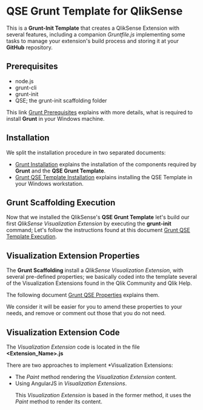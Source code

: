 # QSE Grunt Template for QlikSense

This is a **Grunt-Init Template** that creates a QlikSense Extension with several features, including a companion *Gruntfile.js* implementing some tasks to manage your extension's build process and storing it at your **GitHub** repository.

## Prerequisites

* node.js
* grunt-cli
* grunt-init
* QSE; the grunt-init scaffolding folder

This link [Grunt Prerequisites](docs/Grunt-Prerequisites.md) explains with more details, what is required to install **Grunt** in your Windows machine.

## Installation

We split the installation procedure in two separated documents:

* [Grunt Installation](docs/Grunt-Installation.md) explains the installation of the components required by **Grunt** and the **QSE Grunt Template**.
* [Grunt QSE Template Installation](docs/Grunt-QSE-Template-Installation.md) explains installing the QSE Template in your Windows workstation.

## Grunt Scaffolding Execution

Now that we installed the QlikSense's <b>QSE Grunt Template</b> let's build our first  <i>QlikSense Visualization Extension</i> by executing the <b>grunt-init</b> command; Let's follow the instructions found at this document [Grunt QSE Template Execution](docs/Grunt-QSE-Template-Execution.md).

## Visualization Extension Properties

The **Grunt Scaffolding** install a *QlikSense Visualization Extension*, with several pre-defined properties; we basically coded into the template several of the Visualization Extensions found in the Qlik Community and Qlik Help.
  
The following document [Grunt QSE Properties](docs/Grunt-QSE-Properties.md) explains them.

We consider it will be easier for you to amend these properties to your needs, and remove or comment out those that you do not need.

## Visualization Extension Code

The *Visualization Extension* code is located in the file **&lt;Extension_Name>.js**

There are two approaches to implement *Visualization Extensions:
<ul>
<li> The <i>Paint</i> method rendering the <i>Visualization Extension</i> content.
<li> Using AngularJS in <i>Visualization Extensions</i>.

This *Visualization Extension* is based in the former method, it uses the *Paint* method to render its content.